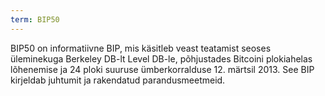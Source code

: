 ```yaml
---
term: BIP50
---
```


BIP50 on informatiivne BIP, mis käsitleb veast teatamist seoses üleminekuga Berkeley DB-lt Level DB-le, põhjustades Bitcoini plokiahelas lõhenemise ja 24 ploki suuruse ümberkorralduse 12. märtsil 2013. See BIP kirjeldab juhtumit ja rakendatud parandusmeetmeid.